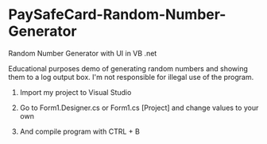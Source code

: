 # PaySafeCard-Random-Number-Generator
Random Number Generator with UI in VB .net

Educational purposes demo of generating random numbers and showing them to a log output box.
I'm not responsible for illegal use of the program.

1. Import my project to Visual Studio

2. Go to Form1.Designer.cs or Form1.cs [Project] and change values to your own

3. And compile program with CTRL + B
